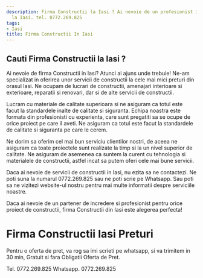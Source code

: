 ```yaml
---
description: Firma Constructii la Iasi ? Ai nevoie de un profesionist in Firma Constructii
  la Iasi. tel. 0772.269.825
tags:
- Iasi
title: Firma Constructii In Iasi
---
```



## Cauti Firma Constructii la Iasi ?

Ai nevoie de firma Constructii in Iasi? Atunci ai ajuns unde trebuie! Ne-am specializat in oferirea unor servicii de constructii la cele mai mici preturi din orasul Iasi. Ne ocupam de lucrari de constructii, amenajari interioare si exterioare, reparatii si renovari, dar si de alte servicii de constructii.

Lucram cu materiale de calitate superioara si ne asiguram ca totul este facut la standardele inalte de calitate si siguranta. Echipa noastra este formata din profesionisti cu experienta, care sunt pregatiti sa se ocupe de orice proiect pe care il aveti. Ne asiguram ca totul este facut la standardele de calitate si siguranta pe care le cerem.

Ne dorim sa oferim cel mai bun serviciu clientilor nostri, de aceea ne asiguram ca toate proiectele sunt realizate la timp si la un nivel superior de calitate. Ne asiguram de asemenea ca suntem la curent cu tehnologia si materialele de constructii, astfel incat sa putem oferi cele mai bune servicii.

Daca ai nevoie de servicii de constructii in Iasi, nu ezita sa ne contactezi. Ne poti suna la numarul 0772.269.825 sau ne poti scrie pe Whatsapp. Sau poti sa ne vizitezi website-ul nostru pentru mai multe informatii despre serviciile noastre. 

Daca ai nevoie de un partener de incredere si profesionist pentru orice proiect de constructii, firma Constructii din Iasi este alegerea perfecta!

# Firma Constructii Iasi Preturi
Pentru o oferta de pret, va rog sa imi scrieti pe whatsapp, si va trimitem in 30 min, Gratuit si fara Obligatii Oferta de Pret.

Tel. 0772.269.825
Whatsapp. 0772.269.825